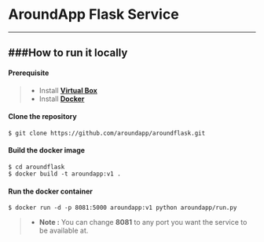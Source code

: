 AroundApp Flask Service
=====================
----------


###How to run it locally
-------------------
#### Prerequisite
> - Install [**Virtual Box**][2]
> - Install [**Docker**][1]

#### Clone the repository
`$ git clone https://github.com/aroundapp/aroundflask.git`

#### Build the docker image
```
$ cd aroundflask
$ docker build -t aroundapp:v1 .
```

#### Run the docker container
```
$ docker run -d -p 8081:5000 aroundapp:v1 python aroundapp/run.py
```
> - **Note :**  You can change **8081** to any port you want the service to be available at.

  [1]: https://docs.docker.com/
  [2]: https://www.virtualbox.org/
